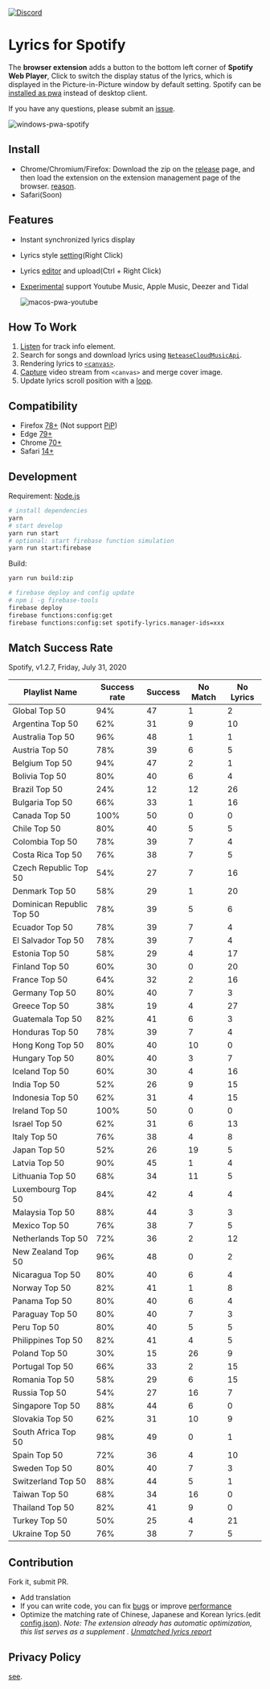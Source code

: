 [![Discord](https://img.shields.io/discord/763927057549099028)](https://discord.com/invite/fQbzzdJ)

# Lyrics for Spotify

The **browser extension** adds a button to the bottom left corner of **Spotify Web Player**,
Click to switch the display status of the lyrics,
which is displayed in the Picture-in-Picture window by default setting.
Spotify can be [installed as pwa](https://support.google.com/chrome/answer/9658361) instead of desktop client.

If you have any questions, please submit an [issue](https://github.com/mantou132/Spotify-Lyrics/issues).

![windows-pwa-spotify](./screenshot/windows-pwa-spotify.jpg)

## Install

- Chrome/Chromium/Firefox: Download the zip on the [release](https://github.com/mantou132/Spotify-Lyrics/releases) page, and then load the extension on the extension management page of the browser. [reason](https://github.com/mantou132/Spotify-Lyrics/issues/68).
- Safari(Soon)

## Features

- Instant synchronized lyrics display
- Lyrics style [setting](./screenshot/options-in-spotify.jpg)(Right Click)
- Lyrics [editor](./screenshot/lrc-editor-in-spotify.jpg) and upload(Ctrl + Right Click)
- [Experimental](https://github.com/mantou132/Spotify-Lyrics/issues/35) support Youtube Music, Apple Music, Deezer and Tidal

  ![macos-pwa-youtube](./screenshot/macos-pwa-youtube.jpg)

## How To Work

1. [Listen](https://developer.mozilla.org/en-US/docs/Web/API/MutationObserver) for track info element.
2. Search for songs and download lyrics using [`NeteaseCloudMusicApi`](https://github.com/Binaryify/NeteaseCloudMusicApi).
3. Rendering lyrics to [`<canvas>`](https://developer.mozilla.org/en-US/docs/Web/API/CanvasRenderingContext2D).
4. [Capture](https://developer.mozilla.org/en-US/docs/Web/API/HTMLCanvasElement/captureStream) video stream from `<canvas>` and merge cover image.
5. Update lyrics scroll position with a [loop](https://developer.mozilla.org/en-US/docs/Web/API/window/requestAnimationFrame).

## Compatibility

- Firefox [78+](https://bugzilla.mozilla.org/show_bug.cgi?id=1361876) (Not support [PiP](https://bugzilla.mozilla.org/show_bug.cgi?id=1463402))
- Edge [79+](https://blogs.windows.com/msedgedev/2020/01/15/upgrading-new-microsoft-edge-79-chromium/)
- Chrome [70+](https://caniuse.com/#feat=picture-in-picture)
- Safari [14+](https://developer.apple.com/documentation/safariservices/safari_web_extensions)

## Development

Requirement: [Node.js](https://nodejs.org)

```bash
# install dependencies
yarn
# start develop
yarn run start
# optional: start firebase function simulation
yarn run start:firebase
```

Build:

```bash
yarn run build:zip

# firebase deploy and config update
# npm i -g firebase-tools
firebase deploy
firebase functions:config:get
firebase functions:config:set spotify-lyrics.manager-ids=xxx
```

## Match Success Rate

Spotify, v1.2.7, Friday, July 31, 2020

| Playlist Name             | Success rate | Success | No Match | No Lyrics |
| ------------------------- | ------------ | ------- | -------- | --------- |
| Global Top 50             | 94%          | 47      | 1        | 2         |
| Argentina Top 50          | 62%          | 31      | 9        | 10        |
| Australia Top 50          | 96%          | 48      | 1        | 1         |
| Austria Top 50            | 78%          | 39      | 6        | 5         |
| Belgium Top 50            | 94%          | 47      | 2        | 1         |
| Bolivia Top 50            | 80%          | 40      | 6        | 4         |
| Brazil Top 50             | 24%          | 12      | 12       | 26        |
| Bulgaria Top 50           | 66%          | 33      | 1        | 16        |
| Canada Top 50             | 100%         | 50      | 0        | 0         |
| Chile Top 50              | 80%          | 40      | 5        | 5         |
| Colombia Top 50           | 78%          | 39      | 7        | 4         |
| Costa Rica Top 50         | 76%          | 38      | 7        | 5         |
| Czech Republic Top 50     | 54%          | 27      | 7        | 16        |
| Denmark Top 50            | 58%          | 29      | 1        | 20        |
| Dominican Republic Top 50 | 78%          | 39      | 5        | 6         |
| Ecuador Top 50            | 78%          | 39      | 7        | 4         |
| El Salvador Top 50        | 78%          | 39      | 7        | 4         |
| Estonia Top 50            | 58%          | 29      | 4        | 17        |
| Finland Top 50            | 60%          | 30      | 0        | 20        |
| France Top 50             | 64%          | 32      | 2        | 16        |
| Germany Top 50            | 80%          | 40      | 7        | 3         |
| Greece Top 50             | 38%          | 19      | 4        | 27        |
| Guatemala Top 50          | 82%          | 41      | 6        | 3         |
| Honduras Top 50           | 78%          | 39      | 7        | 4         |
| Hong Kong Top 50          | 80%          | 40      | 10       | 0         |
| Hungary Top 50            | 80%          | 40      | 3        | 7         |
| Iceland Top 50            | 60%          | 30      | 4        | 16        |
| India Top 50              | 52%          | 26      | 9        | 15        |
| Indonesia Top 50          | 62%          | 31      | 4        | 15        |
| Ireland Top 50            | 100%         | 50      | 0        | 0         |
| Israel Top 50             | 62%          | 31      | 6        | 13        |
| Italy Top 50              | 76%          | 38      | 4        | 8         |
| Japan Top 50              | 52%          | 26      | 19       | 5         |
| Latvia Top 50             | 90%          | 45      | 1        | 4         |
| Lithuania Top 50          | 68%          | 34      | 11       | 5         |
| Luxembourg Top 50         | 84%          | 42      | 4        | 4         |
| Malaysia Top 50           | 88%          | 44      | 3        | 3         |
| Mexico Top 50             | 76%          | 38      | 7        | 5         |
| Netherlands Top 50        | 72%          | 36      | 2        | 12        |
| New Zealand Top 50        | 96%          | 48      | 0        | 2         |
| Nicaragua Top 50          | 80%          | 40      | 6        | 4         |
| Norway Top 50             | 82%          | 41      | 1        | 8         |
| Panama Top 50             | 80%          | 40      | 6        | 4         |
| Paraguay Top 50           | 80%          | 40      | 7        | 3         |
| Peru Top 50               | 80%          | 40      | 5        | 5         |
| Philippines Top 50        | 82%          | 41      | 4        | 5         |
| Poland Top 50             | 30%          | 15      | 26       | 9         |
| Portugal Top 50           | 66%          | 33      | 2        | 15        |
| Romania Top 50            | 58%          | 29      | 6        | 15        |
| Russia Top 50             | 54%          | 27      | 16       | 7         |
| Singapore Top 50          | 88%          | 44      | 6        | 0         |
| Slovakia Top 50           | 62%          | 31      | 10       | 9         |
| South Africa Top 50       | 98%          | 49      | 0        | 1         |
| Spain Top 50              | 72%          | 36      | 4        | 10        |
| Sweden Top 50             | 80%          | 40      | 7        | 3         |
| Switzerland Top 50        | 88%          | 44      | 5        | 1         |
| Taiwan Top 50             | 68%          | 34      | 16       | 0         |
| Thailand Top 50           | 82%          | 41      | 9        | 0         |
| Turkey Top 50             | 50%          | 25      | 4        | 21        |
| Ukraine Top 50            | 76%          | 38      | 7        | 5         |

## Contribution

Fork it, submit PR.

- Add translation
- If you can write code, you can fix [bugs](https://github.com/mantou132/Spotify-Lyrics/issues?q=is%3Aissue+is%3Aopen+label%3Abug) or improve [performance](https://github.com/mantou132/Spotify-Lyrics/issues?q=is%3Aissue+is%3Aopen+label%3Aperformance)
- Optimize the matching rate of Chinese, Japanese and Korean lyrics.(edit [config.json](./src/page/config.json)). _Note: The extension already has automatic optimization, this list serves as a supplement_ . _[Unmatched lyrics report](https://datastudio.google.com/reporting/bfd79c68-f9f4-4af5-8e51-a12d3d6be450)_

## Privacy Policy

[see](./public/privacy-policy.html).
